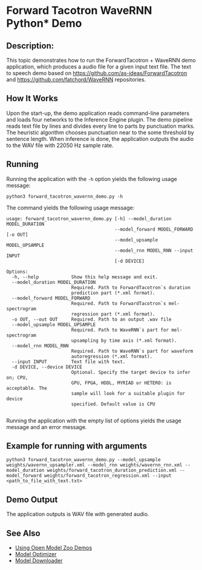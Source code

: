 # Forward Tacotron WaveRNN Python* Demo

## Description:
This topic demonstrates how to run the ForwardTacotron + WaveRNN demo application, which produces a audio file for a given input text file.
The text to speech demo based on https://github.com/as-ideas/ForwardTacotron and https://github.com/fatchord/WaveRNN repositories.

## How It Works

Upon the start-up, the demo application reads command-line parameters and loads four networks to the
Inference Engine plugin. The demo pipeline reads text file by lines and divides every line to parts by punctuation marks.
The heuristic algorithm chooses punctuation near to the some threshold by sentence length.
When inference is done, the application outputs the audio to the WAV file with 22050 Hz sample rate.

## Running

Running the application with the `-h` option yields the following usage message:

```
python3 forward_tacotron_wavernn_demo.py -h
```

The command yields the following usage message:

```
usage: forward_tacotron_wavernn_demo.py [-h] --model_duration MODEL_DURATION
                                        --model_forward MODEL_FORWARD [-o OUT]
                                        --model_upsample MODEL_UPSAMPLE
                                        --model_rnn MODEL_RNN --input INPUT
                                        [-d DEVICE]

Options:
  -h, --help            Show this help message and exit.
  --model_duration MODEL_DURATION
                        Required. Path to ForwardTacotron`s duration
                        prediction part (*.xml format).
  --model_forward MODEL_FORWARD
                        Required. Path to ForwardTacotron`s mel-spectrogram
                        regression part (*.xml format).
  -o OUT, --out OUT     Required. Path to an output .wav file
  --model_upsample MODEL_UPSAMPLE
                        Required. Path to WaveRNN`s part for mel-spectrogram
                        upsampling by time axis (*.xml format).
  --model_rnn MODEL_RNN
                        Required. Path to WaveRNN`s part for waveform
                        autoregression (*.xml format).
  --input INPUT         Text file with text.
  -d DEVICE, --device DEVICE
                        Optional. Specify the target device to infer on; CPU,
                        GPU, FPGA, HDDL, MYRIAD or HETERO: is acceptable. The
                        sample will look for a suitable plugin for device
                        specified. Default value is CPU


```

Running the application with the empty list of options yields the usage message and an error message.

## Example for running with arguments
```
python3 forward_tacotron_wavernn_demo.py --model_upsample weights/wavernn_upsampler.xml --model_rnn weights/wavernn_rnn.xml --model_duration weights/forward_tacotron_duration_prediction.xml --model_forward weights/forward_tacotron_regression.xml --input <path_to_file_with_text.txt>
```

## Demo Output

The application outputs is WAV file with generated audio.

## See Also

* [Using Open Model Zoo Demos](../../README.md)
* [Model Optimizer](https://docs.openvinotoolkit.org/latest/_docs_MO_DG_Deep_Learning_Model_Optimizer_DevGuide.html)
* [Model Downloader](../../../tools/downloader/README.md)

